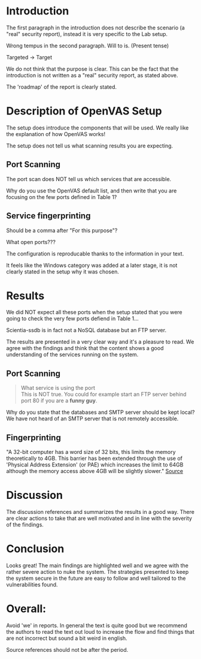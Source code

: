 # Introduction
The first paragraph in the introduction does not describe the scenario
(a "real" security report), instead it is very specific to the Lab setup.

Wrong tempus in the second paragraph. Will to is. (Present tense)

Targeted -> Target

We do not think that the purpose is clear. This can be the fact that
the introduction is not written as a "real" security report, as stated
above.

The 'roadmap' of the report is clearly stated.

# Description of OpenVAS Setup
The setup does introduce the components that will be used. We really like the explanation of how OpenVAS works!

The setup does not tell us what scanning results you are expecting.

## Port Scanning
The port scan does NOT tell us which services that are accessible.

Why do you use the OpenVAS default list, and then write that you
are focusing on the few ports defined in Table 1?

## Service fingerprinting
Should be a comma after "For this purpose"?

What open ports???

The configuration is reproducable thanks to the information in your text.

It feels like the Windows category was added at a later stage, it is not
clearly stated in the setup why it was chosen.

# Results
We did NOT expect all these ports when the setup stated that you were
going to check the very few ports defiend in Table 1...

Scientia-ssdb is in fact not a NoSQL database but an FTP server.

The results are presented in a very clear way and it's a pleasure to read. We agree with the findings and think that the content shows a good understanding of the services running on the system.

## Port Scanning
>What service is using the port  
This is NOT true. You could for example start an FTP server behind port 80 if
you are a __funny guy__.

Why do you state that the databases and SMTP server should be kept local?
We have not heard of an SMTP server that is not remotely accessible.

## Fingerprinting

"A 32-bit computer has a word size of 32 bits, this limits the memory
 theoretically to 4GB. This barrier has been extended through the use
 of 'Physical Address Extension' (or PAE) which increases the limit
 to 64GB although the memory access above 4GB will be slightly slower."
[Source](https://help.ubuntu.com/community/32bit_and_64bit)

# Discussion
The discussion references and summarizes the results in a good way. There are clear actions to take that are well motivated and in line with the severity of the findings.

# Conclusion
Looks great! The main findings are highlighted well and we agree with the rather severe action to nuke the system. The strategies presented to keep the system secure in the future are easy to follow and well tailored to the vulnerabilities found.

# Overall:

Avoid 'we' in reports. In general the text is quite good but we recommend the authors to read the text out loud to increase the flow and find things that are not incorrect but sound a bit weird in english.

Source references should not be after the period.
